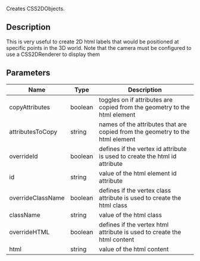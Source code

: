Creates CSS2DObjects.


## Description

This is very useful to create 2D html labels that would be positioned at specific points in the 3D world.
Note that the camera must be configured to use a CSS2DRenderer to display them



## Parameters

<table>
<thead>
	<tr>
		<th>Name</th>
		<th>Type</th>
		<th>Description</th>
	</tr>
</thead>
<tr>
	<td>copyAttributes</td>
	<td><div class='bg-emerald-800 px-2 py-px text-white rounded-sm'>boolean</div></td>
	<td>toggles on if attributes are copied from the geometry to the html element</td>
</tr>
<tr>
	<td>attributesToCopy</td>
	<td><div class='bg-purple-800 px-2 py-px text-white rounded-sm'>string</div></td>
	<td>names of the attributes that are copied from the geometry to the html element</td>
</tr>
<tr>
	<td>overrideId</td>
	<td><div class='bg-emerald-800 px-2 py-px text-white rounded-sm'>boolean</div></td>
	<td>defines if the vertex id attribute is used to create the html id attribute</td>
</tr>
<tr>
	<td>id</td>
	<td><div class='bg-purple-800 px-2 py-px text-white rounded-sm'>string</div></td>
	<td>value of the html element id attribute</td>
</tr>
<tr>
	<td>overrideClassName</td>
	<td><div class='bg-emerald-800 px-2 py-px text-white rounded-sm'>boolean</div></td>
	<td>defines if the vertex class attribute is used to create the html class</td>
</tr>
<tr>
	<td>className</td>
	<td><div class='bg-purple-800 px-2 py-px text-white rounded-sm'>string</div></td>
	<td>value of the html class</td>
</tr>
<tr>
	<td>overrideHTML</td>
	<td><div class='bg-emerald-800 px-2 py-px text-white rounded-sm'>boolean</div></td>
	<td>defines if the vertex html attribute is used to create the html content</td>
</tr>
<tr>
	<td>html</td>
	<td><div class='bg-purple-800 px-2 py-px text-white rounded-sm'>string</div></td>
	<td>value of the html content</td>
</tr>
</table>